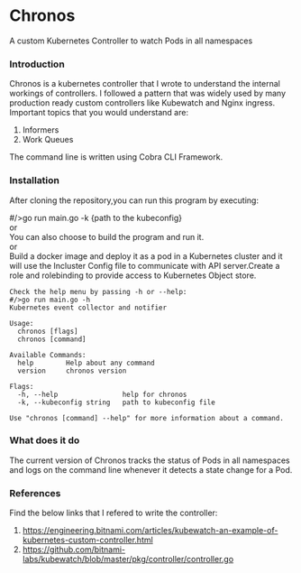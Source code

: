 # Chronos

A custom Kubernetes Controller to watch Pods in all namespaces

### Introduction

Chronos is a kubernetes controller that I wrote to understand the internal workings of controllers. I followed a pattern that was widely used by many production ready custom controllers like Kubewatch and Nginx ingress. Important topics that you would understand are:

 1) Informers
 2) Work Queues

The command line is written using Cobra CLI Framework.

### Installation

After cloning the repository,you can run this program by executing:

#/>go run main.go -k {path to the kubeconfig}  
                    or  
You can also choose to build the program and run it.  
                    or  
Build a docker image and deploy it as a pod in a Kubernetes cluster and it will use the Incluster Config file to communicate with API server.Create a role and rolebinding to provide access to Kubernetes Object store.

```
Check the help menu by passing -h or --help:
#/>go run main.go -h  
Kubernetes event collector and notifier  

Usage:  
  chronos [flags]  
  chronos [command]  

Available Commands:  
  help        Help about any command  
  version     chronos version  

Flags:  
  -h, --help                help for chronos  
  -k, --kubeconfig string   path to kubeconfig file  

Use "chronos [command] --help" for more information about a command.  
```
### What does it do

The current version of Chronos tracks the status of Pods in all namespaces and logs on the command line
whenever it detects a state change for a Pod.

### References

Find the below links that I refered to write the controller:
1) https://engineering.bitnami.com/articles/kubewatch-an-example-of-kubernetes-custom-controller.html
2) https://github.com/bitnami-labs/kubewatch/blob/master/pkg/controller/controller.go
